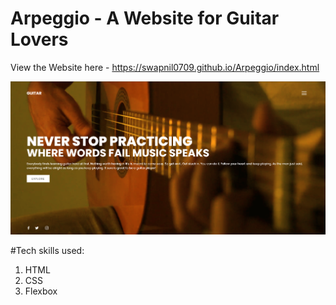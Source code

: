 # Arpeggio - A Website for Guitar Lovers

View the Website here - https://swapnil0709.github.io/Arpeggio/index.html

![alt text](https://github.com/swapnil0709/Arpeggio/blob/master/Images/Arpeggio_home.png)

#Tech skills used:
1. HTML
2. CSS
3. Flexbox
